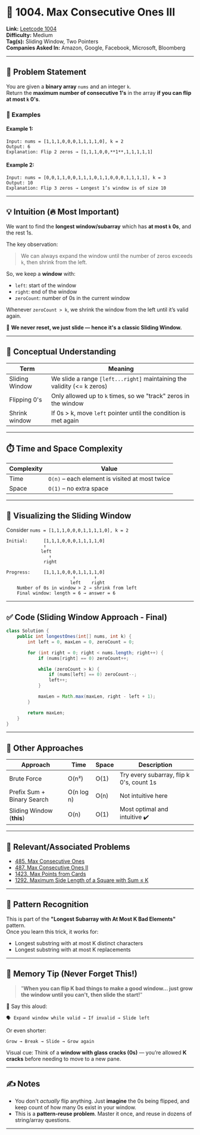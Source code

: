 
# 🧠 1004. Max Consecutive Ones III

**Link:** [Leetcode 1004](https://leetcode.com/problems/max-consecutive-ones-iii/)  
**Difficulty:** Medium  
**Tag(s):** Sliding Window, Two Pointers  
**Companies Asked In:** Amazon, Google, Facebook, Microsoft, Bloomberg

---

## 🧾 Problem Statement

You are given a **binary array** `nums` and an integer `k`.  
Return the **maximum number of consecutive 1's** in the array **if you can flip at most `k` 0's**.

### 🧪 Examples

#### Example 1:
```
Input: nums = [1,1,1,0,0,0,1,1,1,1,0], k = 2  
Output: 6  
Explanation: Flip 2 zeros → [1,1,1,0,0,**1**,1,1,1,1,1]
```

#### Example 2:
```
Input: nums = [0,0,1,1,0,0,1,1,1,0,1,1,0,0,0,1,1,1,1], k = 3  
Output: 10  
Explanation: Flip 3 zeros → Longest 1’s window is of size 10
```

---

## 💡 Intuition (🔥 Most Important)

We want to find the **longest window/subarray** which has **at most `k` 0s**, and the rest 1s.

The key observation:
> We can always expand the window until the number of zeros exceeds `k`, then shrink from the left.

So, we keep a **window** with:
- `left`: start of the window  
- `right`: end of the window  
- `zeroCount`: number of 0s in the current window

Whenever `zeroCount > k`, we shrink the window from the left until it’s valid again.

🧠 **We never reset, we just slide — hence it's a classic Sliding Window.**

---

## 🧱 Conceptual Understanding

| Term          | Meaning |
|---------------|---------|
| Sliding Window | We slide a range `[left...right]` maintaining the validity (<= k zeros) |
| Flipping 0's  | Only allowed up to `k` times, so we "track" zeros in the window |
| Shrink window | If 0s > k, move `left` pointer until the condition is met again |

---

## ⏱️ Time and Space Complexity

| Complexity | Value |
|-----------|--------|
| Time      | `O(n)` – each element is visited at most twice |
| Space     | `O(1)` – no extra space |

---

## 🌳 Visualizing the Sliding Window

Consider `nums = [1,1,1,0,0,0,1,1,1,1,0], k = 2`

```
Initial:      [1,1,1,0,0,0,1,1,1,1,0]
              ↑
             left
                ↑
              right

Progress:     [1,1,1,0,0,0,1,1,1,1,0]
                         ↑       ↑
                        left    right
    Number of 0s in window > 2 → shrink from left
    Final window: length = 6 → answer = 6
```

---

## ✅ Code (Sliding Window Approach - Final)

```java
class Solution {
    public int longestOnes(int[] nums, int k) {
        int left = 0, maxLen = 0, zeroCount = 0;

        for (int right = 0; right < nums.length; right++) {
            if (nums[right] == 0) zeroCount++;

            while (zeroCount > k) {
                if (nums[left] == 0) zeroCount--;
                left++;
            }

            maxLen = Math.max(maxLen, right - left + 1);
        }

        return maxLen;
    }
}
```

---

## 🧵 Other Approaches

| Approach            | Time | Space | Description |
|---------------------|------|-------|-------------|
| Brute Force         | O(n²) | O(1) | Try every subarray, flip k 0's, count 1s |
| Prefix Sum + Binary Search | O(n log n) | O(n) | Not intuitive here |
| Sliding Window (**this**) | O(n) | O(1) | Most optimal and intuitive ✔️ |

---

## 🔗 Relevant/Associated Problems

- [485. Max Consecutive Ones](https://leetcode.com/problems/max-consecutive-ones/)
- [487. Max Consecutive Ones II](https://leetcode.com/problems/max-consecutive-ones-ii/)
- [1423. Max Points from Cards](https://leetcode.com/problems/maximum-points-you-can-obtain-from-cards/)
- [1292. Maximum Side Length of a Square with Sum ≤ K](https://leetcode.com/problems/maximum-side-length-of-a-square-with-sum-less-than-or-equal-to-threshold/)

---

## 🧠 Pattern Recognition

This is part of the **"Longest Subarray with At Most K Bad Elements"** pattern.  
Once you learn this trick, it works for:
- Longest substring with at most K distinct characters
- Longest substring with at most K replacements

---

## 🧠 Memory Tip (Never Forget This!)

> "**When you can flip K bad things to make a good window... just grow the window until you can't, then slide the start!**"

🎯 Say this aloud:
```
🗣️ Expand window while valid → If invalid → Slide left
```

Or even shorter:
```
Grow → Break → Slide → Grow again
```

Visual cue: Think of a **window with glass cracks (0s)** — you’re allowed **K cracks** before needing to move to a new pane.

---

## ✍️ Notes
- You don't *actually* flip anything. Just **imagine** the 0s being flipped, and keep count of how many 0s exist in your window.
- This is a **pattern-reuse problem**. Master it once, and reuse in dozens of string/array questions.

---

